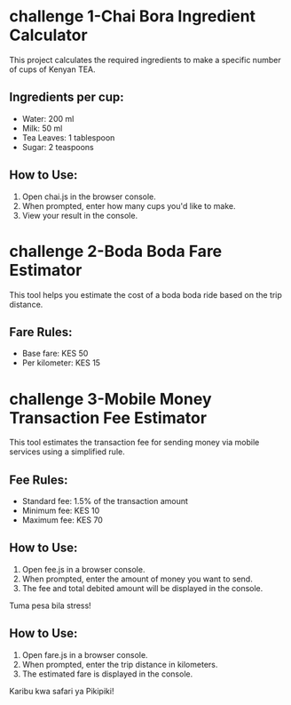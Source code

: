 # challenge 1-Chai Bora Ingredient Calculator

This project calculates the required ingredients to make a specific number of cups of Kenyan TEA.

## Ingredients per cup:
- Water: 200 ml
- Milk: 50 ml
- Tea Leaves: 1 tablespoon
- Sugar: 2 teaspoons

## How to Use:
1. Open chai.js in the browser console.
2. When prompted, enter how many cups you'd like to make.
3. View your result in the console.


# challenge 2-Boda Boda Fare Estimator

This tool helps you estimate the cost of a boda boda ride based on the trip distance.

## Fare Rules:
- Base fare: KES 50
- Per kilometer: KES 15

# challenge 3-Mobile Money Transaction Fee Estimator

This tool estimates the transaction fee for sending money via mobile services using a simplified rule.

## Fee Rules:
- Standard fee: 1.5% of the transaction amount
- Minimum fee: KES 10
- Maximum fee: KES 70

## How to Use:
1. Open fee.js in a browser console.
2. When prompted, enter the amount of money you want to send.
3. The fee and total debited amount will be displayed in the console.

Tuma pesa bila stress!




## How to Use:
1. Open fare.js in a browser console.
2. When prompted, enter the trip distance in kilometers.
3. The estimated fare is displayed in the console.

Karibu kwa safari ya Pikipiki!
